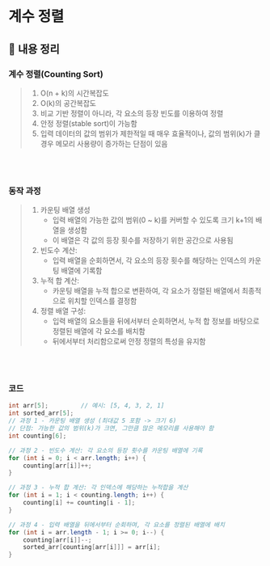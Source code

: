 # 계수 정렬

## 📌 내용 정리

### 계수 정렬(Counting Sort)

> 1. O(n + k)의 시간복잡도
> 2. O(k)의 공간복잡도
> 3. 비교 기반 정렬이 아니라, 각 요소의 등장 빈도를 이용하여 정렬
> 4. 안정 정렬(stable sort)이 가능함
> 5. 입력 데이터의 값의 범위가 제한적일 때 매우 효율적이나, 값의 범위(k)가 클 경우 메모리 사용량이 증가하는 단점이 있음

<br>
<br>

### 동작 과정

> 1. 카운팅 배열 생성
>    - 입력 배열의 가능한 값의 범위(0 ~ k)를 커버할 수 있도록 크기 k+1의 배열을 생성함  
>    - 이 배열은 각 값의 등장 횟수를 저장하기 위한 공간으로 사용됨
>2. 빈도수 계산:
>    - 입력 배열을 순회하면서, 각 요소의 등장 횟수를 해당하는 인덱스의 카운팅 배열에 기록함
> 3. 누적 합 계산:
>    - 카운팅 배열을 누적 합으로 변환하여, 각 요소가 정렬된 배열에서 최종적으로 위치할 인덱스를 결정함
> 4. 정렬 배열 구성:
>    - 입력 배열의 요소들을 뒤에서부터 순회하면서, 누적 합 정보를 바탕으로 정렬된 배열에 각 요소를 배치함  
>    - 뒤에서부터 처리함으로써 안정 정렬의 특성을 유지함

<br>
<br>

### 코드
```java
int arr[5];         // 예시: [5, 4, 3, 2, 1]
int sorted_arr[5];
// 과정 1 - 카운팅 배열 생성 (최대값 5 포함 -> 크기 6)
// 단점: 가능한 값의 범위(k)가 크면, 그만큼 많은 메모리를 사용해야 함
int counting[6];    

// 과정 2 - 빈도수 계산: 각 요소의 등장 횟수를 카운팅 배열에 기록
for (int i = 0; i < arr.length; i++) {
    counting[arr[i]]++;
}

// 과정 3 - 누적 합 계산: 각 인덱스에 해당하는 누적합을 계산
for (int i = 1; i < counting.length; i++) {
    counting[i] += counting[i - 1];
}

// 과정 4 - 입력 배열을 뒤에서부터 순회하며, 각 요소를 정렬된 배열에 배치
for (int i = arr.length - 1; i >= 0; i--) {
    counting[arr[i]]--;
    sorted_arr[counting[arr[i]]] = arr[i];
}
```

<br>
<br>
